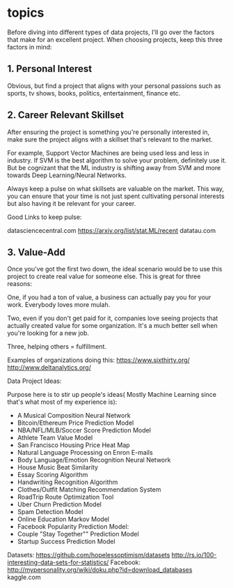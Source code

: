 # topics
Before diving into different types of data projects, I'll go over the factors that make for an excellent project. When choosing projects, keep this three factors in mind:

## 1. Personal Interest
Obvious, but find a project that aligns with your personal passions such as sports, tv shows, books, politics, entertainment, finance etc.

## 2. Career Relevant Skillset 
After ensuring the project is something you're personally interested in, make sure the project aligns with a skillset that's relevant to the market. 

For example, Support Vector Machines are being used less and less in industry. If SVM is the best algorithm to solve your problem, definitely use it. But be cognizant that the ML industry is shifting away from SVM and more towards Deep Learning/Neural Networks.

Always keep a pulse on what skillsets are valuable on the market. This way, you can ensure that your time is not just spent cultivating personal interests but also having it be relevant for your career.

Good Links to keep pulse:

datasciencecentral.com
https://arxiv.org/list/stat.ML/recent
datatau.com


## 3. Value-Add
Once you've got the first two down, the ideal scenario would be to use this project to create real value for someone else. This is great for three reasons:

One, if you had a ton of value, a business can actually pay you for your work. Everybody loves more mulah.

Two, even if you don't get paid for it, companies love seeing projects that actually created value for some organization. It's a much better sell when you're looking for a new job.

Three, helping others = fulfillment.

Examples of organizations doing this:
https://www.sixthirty.org/
http://www.deltanalytics.org/

Data Project Ideas:

Purpose here is to stir up people's ideas( Mostly Machine Learning since that's what most of my experience is):

- A Musical Composition Neural Network 
- Bitcoin/Ethereum Price Prediction Model
- NBA/NFL/MLB/Soccer Score Prediction Model
- Athlete Team Value Model
- San Francisco Housing Price Heat Map
- Natural Language Processing on Enron E-mails
- Body Language/Emotion Recognition Neural Network
- House Music Beat Similarity 
- Essay Scoring Algorithm
- Handwriting Recognition Algorithm
- Clothes/Outfit Matching Recommendation System
- RoadTrip Route Optimization Tool
- Uber Churn Prediction Model
- Spam Detection Model
- Online Education Markov Model
- Facebook Popularity Prediction Model: 
- Couple "Stay Together"" Prediction Model
- Startup Success Prediction Model

Datasets:
https://github.com/hopelessoptimism/datasets
http://rs.io/100-interesting-data-sets-for-statistics/
Facebook: http://mypersonality.org/wiki/doku.php?id=download_databases
kaggle.com


